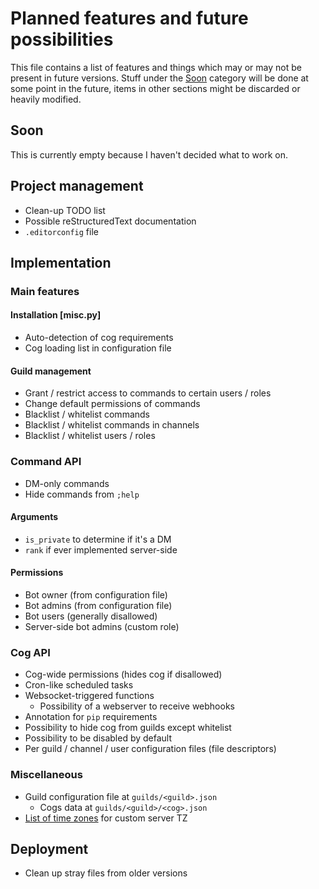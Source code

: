 # Planned features and future possibilities

This file contains a list of features and things which may or may not be
present in future versions. Stuff under the [Soon](#soon) category will be
done at some point in the future, items in other sections might be discarded
or heavily modified.

## Soon

This is currently empty because I haven't decided what to work on.

## Project management

- Clean-up TODO list
- Possible reStructuredText documentation
- `.editorconfig` file

## Implementation

### Main features

#### Installation [misc.py]

- Auto-detection of cog requirements
- Cog loading list in configuration file

#### Guild management

- Grant / restrict access to commands to certain users / roles
- Change default permissions of commands
- Blacklist / whitelist commands
- Blacklist / whitelist commands in channels
- Blacklist / whitelist users / roles

### Command API

- DM-only commands
- Hide commands from `;help`

#### Arguments

- `is_private` to determine if it's a DM
- `rank` if ever implemented server-side

#### Permissions

- Bot owner (from configuration file)
- Bot admins (from configuration file)
- Bot users (generally disallowed)
- Server-side bot admins (custom role)

### Cog API

- Cog-wide permissions (hides cog if disallowed)
- Cron-like scheduled tasks
- Websocket-triggered functions
  - Possibility of a webserver to receive webhooks
- Annotation for `pip` requirements
- Possibility to hide cog from guilds except whitelist
- Possibility to be disabled by default
- Per guild / channel / user configuration files (file descriptors)

### Miscellaneous

- Guild configuration file at `guilds/<guild>.json`
  - Cogs data at `guilds/<guild>/<cog>.json`
- [List of time zones][tzlist] for custom server TZ

[tzlist]: https://en.wikipedia.org/wiki/List_of_tz_database_time_zones

## Deployment

- Clean up stray files from older versions
